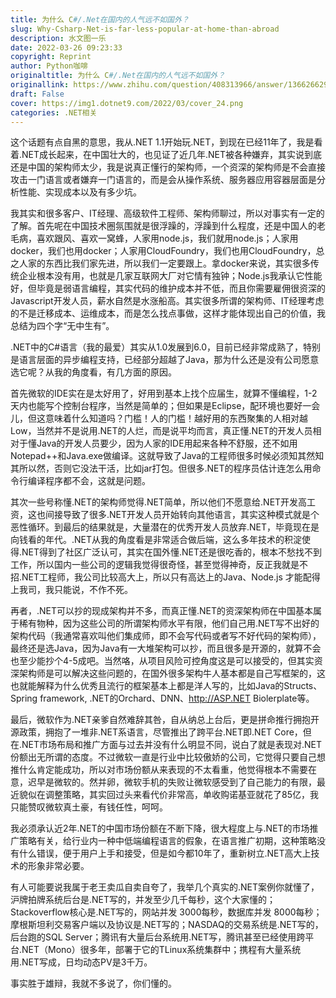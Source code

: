 ```yaml
---
title: 为什么 C#/.Net在国内的人气远不如国外？
slug: Why-Csharp-Net-is-far-less-popular-at-home-than-abroad
description: 水文图一乐
date: 2022-03-26 09:23:33
copyright: Reprint
author: Python咖啡
originaltitle: 为什么 C#/.Net在国内的人气远不如国外？
originallink: https://www.zhihu.com/question/408313966/answer/1366266291
draft: False
cover: https://img1.dotnet9.com/2022/03/cover_24.png
categories: .NET相关
---
```


这个话题有点自黑的意思，我从.NET 1.1开始玩.NET，到现在已经11年了，我是看着.NET成长起来，在中国壮大的，也见证了近几年.NET被各种嫌弃，其实说到底还是中国的架构师太少，我是说真正懂行的架构师，一个资深的架构师是不会直接攻击一门语言或者嫌弃一门语言的，而是会从操作系统、服务器应用容器层面是分析性能、实现成本以及有多少坑。

我其实和很多客户、IT经理、高级软件工程师、架构师聊过，所以对事实有一定的了解。首先呢在中国技术圈氛围就是很浮躁的，浮躁到什么程度，还是中国人的老毛病，喜欢跟风、喜欢一窝蜂，人家用node.js，我们就用node.js；人家用docker，我们也用docker；人家用CloudFoundry，我们也用CloudFoundry，总之人家的东西比我们家先进，所以我们一定要跟上。拿docker来说，其实很多传统企业根本没有用，也就是几家互联网大厂对它情有独钟；Node.js我承认它性能好，但毕竟是弱语言编程，其实代码的维护成本并不低，而且你需要雇佣很资深的Javascript开发人员，薪水自然是水涨船高。其实很多所谓的架构师、IT经理考虑的不是迁移成本、运维成本，而是怎么找点事做，这样才能体现出自己的价值，我总结为四个字“无中生有”。

.NET中的C#语言（我的最爱）其实从1.0发展到6.0，目前已经非常成熟了，特别是语言层面的异步编程支持，已经部分超越了Java，那为什么还是没有公司愿意选它呢？从我的角度看，有几方面的原因。

首先微软的IDE实在是太好用了，好用到基本上找个应届生，就算不懂编程，1-2天内也能写个控制台程序，当然是简单的；但如果是Eclipse，配环境也要好一会儿，但这意味着什么知道吗？门槛！人的门槛！越好用的东西聚集的人相对越Low，当然并不是说用.NET的人烂，而是说平均而言，真正懂.NET的开发人员相对于懂Java的开发人员要少，因为人家的IDE用起来各种不舒服，还不如用Notepad++和Java.exe做编译。这就导致了Java的工程师很多时候必须知其然知其所以然，否则它没法干活，比如jar打包。但很多.NET的程序员估计连怎么用命令行编译程序都不会，这就是问题。

其次一些号称懂.NET的架构师觉得.NET简单，所以他们不愿意给.NET开发高工资，这也间接导致了很多.NET开发人员开始转向其他语言，其实这种模式就是个恶性循环。到最后的结果就是，大量潜在的优秀开发人员放弃.NET，毕竟现在是向钱看的年代。.NET从我的角度看是非常适合做后端，这么多年技术的积淀使得.NET得到了社区广泛认可，其实在国外懂.NET还是很吃香的，根本不愁找不到工作，所以国内一些公司的逻辑我觉得很奇怪，甚至觉得神奇，反正我就是不招.NET工程师，我公司比较高大上，所以只有高达上的Java、Node.js 才能配得上我司，我只能说，不作不死。

再者，.NET可以抄的现成架构并不多，而真正懂.NET的资深架构师在中国基本属于稀有物种，因为这些公司的所谓架构师水平有限，他们自己用.NET写不出好的架构代码（我通常喜欢叫他们集成师，即不会写代码或者写不好代码的架构师），最终还是选Java，因为Java有一大堆架构可以抄，而且很多是开源的，就算不会也至少能抄个4-5成吧。当然咯，从项目风险可控角度这是可以接受的，但其实资深架构师是可以解决这些问题的，在国外很多架构牛人基本都是自己写框架的，这也就能解释为什么优秀且流行的框架基本上都是洋人写的，比如Java的Structs、Spring framework, .NET的Orchard、DNN、http://ASP.NET Biolerplate等。

最后，微软作为.NET亲爹自然难辞其咎，自从纳总上台后，更是拼命推行拥抱开源政策，拥抱了一堆非.NET系语言，尽管推出了跨平台.NET即.NET Core，但在.NET市场布局和推广方面与过去并没有什么明显不同，说白了就是表现对.NET份额出无所谓的态度。不过微软一直是行业中比较傲娇的公司，它觉得只要自己想推什么肯定能成功，所以对市场份额从来表现的不太看重，他觉得根本不需要在意，迟早是微软的。然并卵，微软手机的失败让微软感受到了自己能力的有限，最近貌似在调整策略，其实回过头来看代价非常高，单收购诺基亚就花了85亿，我只能赞叹微软真土豪，有钱任性，呵呵。

我必须承认近2年.NET的中国市场份额在不断下降，很大程度上与.NET的市场推广策略有关，给行业内一种中低端编程语言的假象，在语言推广初期，这种策略没有什么错误，便于用户上手和接受，但是如今都10年了，重新树立.NET高大上技术的形象非常必要。

有人可能要说我属于老王卖瓜自卖自夸了，我举几个真实的.NET案例你就懂了，沪牌拍牌系统后台是.NET写的，并发至少几千每秒，这个大家懂的；Stackoverflow核心是.NET写的，网站并发 3000每秒，数据库并发 8000每秒；摩根斯坦利交易客户端以及协议是.NET写的；NASDAQ的交易系统是.NET写的，后台跑的SQL Server；腾讯有大量后台系统用.NET写，腾讯甚至已经使用跨平台.NET（Mono）很多年，部署于它的TLinux系统集群中；携程有大量系统用.NET写成，日均动态PV是3千万。

事实胜于雄辩，我就不多说了，你们懂的。